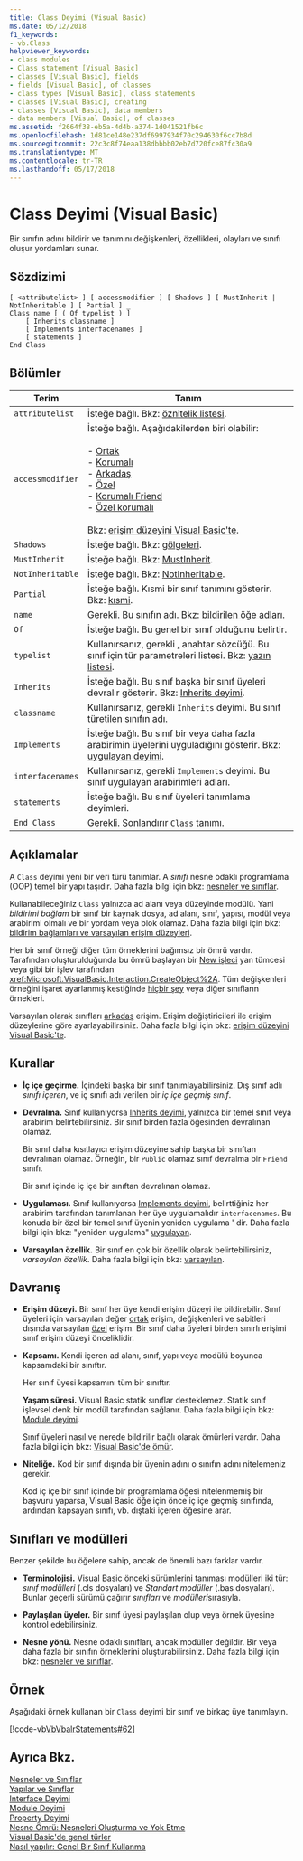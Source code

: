 ```yaml
---
title: Class Deyimi (Visual Basic)
ms.date: 05/12/2018
f1_keywords:
- vb.Class
helpviewer_keywords:
- class modules
- Class statement [Visual Basic]
- classes [Visual Basic], fields
- fields [Visual Basic], of classes
- class types [Visual Basic], class statements
- classes [Visual Basic], creating
- classes [Visual Basic], data members
- data members [Visual Basic], of classes
ms.assetid: f2664f38-eb5a-4d4b-a374-1d041521fb6c
ms.openlocfilehash: 1d81ce148e237df6997934f70c294630f6cc7b8d
ms.sourcegitcommit: 22c3c8f74eaa138dbbbb02eb7d720fce87fc30a9
ms.translationtype: MT
ms.contentlocale: tr-TR
ms.lasthandoff: 05/17/2018
---
```

# <a name="class-statement-visual-basic"></a>Class Deyimi (Visual Basic)
Bir sınıfın adını bildirir ve tanımını değişkenleri, özellikleri, olayları ve sınıfı oluşur yordamları sunar.  
  
## <a name="syntax"></a>Sözdizimi  
  
```  
[ <attributelist> ] [ accessmodifier ] [ Shadows ] [ MustInherit | NotInheritable ] [ Partial ] _  
Class name [ ( Of typelist ) ]  
    [ Inherits classname ]  
    [ Implements interfacenames ]  
    [ statements ]  
End Class  
```  
  
## <a name="parts"></a>Bölümler  
  
|Terim|Tanım|  
|---|---|  
|`attributelist`|İsteğe bağlı. Bkz: [öznitelik listesi](../../../visual-basic/language-reference/statements/attribute-list.md).|  
|`accessmodifier`|İsteğe bağlı. Aşağıdakilerden biri olabilir:<br /><br /> -   [Ortak](../../../visual-basic/language-reference/modifiers/public.md)<br />-   [Korumalı](../../../visual-basic/language-reference/modifiers/protected.md)<br />-   [Arkadaş](../../../visual-basic/language-reference/modifiers/friend.md)<br />-   [Özel](../../../visual-basic/language-reference/modifiers/private.md)<br />-   [Korumalı Friend](../../language-reference/modifiers/protected-friend.md)<br />- [Özel korumalı](../../language-reference/modifiers/private-protected.md)<br/><br/> Bkz: [erişim düzeyini Visual Basic'te](../../../visual-basic/programming-guide/language-features/declared-elements/access-levels.md).|  
|`Shadows`|İsteğe bağlı. Bkz: [gölgeleri](../../../visual-basic/language-reference/modifiers/shadows.md).|  
|`MustInherit`|İsteğe bağlı. Bkz: [MustInherit](../../../visual-basic/language-reference/modifiers/mustinherit.md).|  
|`NotInheritable`|İsteğe bağlı. Bkz: [NotInheritable](../../../visual-basic/language-reference/modifiers/notinheritable.md).|  
|`Partial`|İsteğe bağlı. Kısmi bir sınıf tanımını gösterir. Bkz: [kısmi](../../../visual-basic/language-reference/modifiers/partial.md).|  
|`name`|Gerekli. Bu sınıfın adı. Bkz: [bildirilen öğe adları](../../../visual-basic/programming-guide/language-features/declared-elements/declared-element-names.md).|  
|`Of`|İsteğe bağlı. Bu genel bir sınıf olduğunu belirtir.|  
|`typelist`|Kullanırsanız, gerekli [,](../../../visual-basic/language-reference/statements/of-clause.md) anahtar sözcüğü. Bu sınıf için tür parametreleri listesi. Bkz: [yazın listesi](../../../visual-basic/language-reference/statements/type-list.md).|  
|`Inherits`|İsteğe bağlı. Bu sınıf başka bir sınıf üyeleri devralır gösterir. Bkz: [Inherits deyimi](../../../visual-basic/language-reference/statements/inherits-statement.md).|  
|`classname`|Kullanırsanız, gerekli `Inherits` deyimi. Bu sınıf türetilen sınıfın adı.|  
|`Implements`|İsteğe bağlı. Bu sınıf bir veya daha fazla arabirimin üyelerini uyguladığını gösterir. Bkz: [uygulayan deyimi](../../../visual-basic/language-reference/statements/implements-statement.md).|  
|`interfacenames`|Kullanırsanız, gerekli `Implements` deyimi. Bu sınıf uygulayan arabirimleri adları.|  
|`statements`|İsteğe bağlı. Bu sınıf üyeleri tanımlama deyimleri.|  
|`End Class`|Gerekli. Sonlandırır `Class` tanımı.|  
  
## <a name="remarks"></a>Açıklamalar  
 A `Class` deyimi yeni bir veri türü tanımlar. A *sınıfı* nesne odaklı programlama (OOP) temel bir yapı taşıdır. Daha fazla bilgi için bkz: [nesneler ve sınıflar](../../../visual-basic/programming-guide/language-features/objects-and-classes/index.md).  
  
 Kullanabileceğiniz `Class` yalnızca ad alanı veya düzeyinde modülü. Yani *bildirimi bağlam* bir sınıf bir kaynak dosya, ad alanı, sınıf, yapısı, modül veya arabirimi olmalı ve bir yordam veya blok olamaz. Daha fazla bilgi için bkz: [bildirim bağlamları ve varsayılan erişim düzeyleri](../../../visual-basic/language-reference/statements/declaration-contexts-and-default-access-levels.md).  
  
 Her bir sınıf örneği diğer tüm örneklerini bağımsız bir ömrü vardır. Tarafından oluşturulduğunda bu ömrü başlayan bir [New işleci](../../../visual-basic/language-reference/operators/new-operator.md) yan tümcesi veya gibi bir işlev tarafından <xref:Microsoft.VisualBasic.Interaction.CreateObject%2A>. Tüm değişkenleri örneğini işaret ayarlanmış kestiğinde [hiçbir şey](../../../visual-basic/language-reference/nothing.md) veya diğer sınıfların örnekleri.  
  
 Varsayılan olarak sınıfları [arkadaş](../../../visual-basic/language-reference/modifiers/friend.md) erişim. Erişim değiştiricileri ile erişim düzeylerine göre ayarlayabilirsiniz. Daha fazla bilgi için bkz: [erişim düzeyini Visual Basic'te](../../../visual-basic/programming-guide/language-features/declared-elements/access-levels.md).  
  
## <a name="rules"></a>Kurallar  
  
-   **İç içe geçirme.** İçindeki başka bir sınıf tanımlayabilirsiniz. Dış sınıf adlı *sınıfı içeren*, ve iç sınıfı adı verilen bir *iç içe geçmiş sınıf*.  
  
-   **Devralma.** Sınıf kullanıyorsa [Inherits deyimi](../../../visual-basic/language-reference/statements/inherits-statement.md), yalnızca bir temel sınıf veya arabirim belirtebilirsiniz. Bir sınıf birden fazla öğesinden devralınan olamaz.  
  
     Bir sınıf daha kısıtlayıcı erişim düzeyine sahip başka bir sınıftan devralınan olamaz. Örneğin, bir `Public` olamaz sınıf devralma bir `Friend` sınıfı.  
  
     Bir sınıf içinde iç içe bir sınıftan devralınan olamaz.  
  
-   **Uygulaması.** Sınıf kullanıyorsa [Implements deyimi](../../../visual-basic/language-reference/statements/implements-statement.md), belirttiğiniz her arabirim tarafından tanımlanan her üye uygulamalıdır `interfacenames`. Bu konuda bir özel bir temel sınıf üyenin yeniden uygulama ' dir. Daha fazla bilgi için bkz: "yeniden uygulama" [uygulayan](../../../visual-basic/language-reference/statements/implements-clause.md).  
  
-   **Varsayılan özellik.** Bir sınıf en çok bir özellik olarak belirtebilirsiniz, *varsayılan özellik*. Daha fazla bilgi için bkz: [varsayılan](../../../visual-basic/language-reference/modifiers/default.md).  
  
## <a name="behavior"></a>Davranış  
  
-   **Erişim düzeyi.** Bir sınıf her üye kendi erişim düzeyi ile bildirebilir. Sınıf üyeleri için varsayılan değer [ortak](../../../visual-basic/language-reference/modifiers/public.md) erişim, değişkenleri ve sabitleri dışında varsayılan [özel](../../../visual-basic/language-reference/modifiers/private.md) erişim. Bir sınıf daha üyeleri birden sınırlı erişimi sınıf erişim düzeyi önceliklidir.  
  
-   **Kapsamı.** Kendi içeren ad alanı, sınıf, yapı veya modülü boyunca kapsamdaki bir sınıftır.  
  
     Her sınıf üyesi kapsamını tüm bir sınıftır.  
  
     **Yaşam süresi.** Visual Basic statik sınıflar desteklemez. Statik sınıf işlevsel denk bir modül tarafından sağlanır. Daha fazla bilgi için bkz: [Module deyimi](../../../visual-basic/language-reference/statements/module-statement.md).  
  
     Sınıf üyeleri nasıl ve nerede bildirilir bağlı olarak ömürleri vardır. Daha fazla bilgi için bkz: [Visual Basic'de ömür](../../../visual-basic/programming-guide/language-features/declared-elements/lifetime.md).  
  
-   **Niteliğe.** Kod bir sınıf dışında bir üyenin adını o sınıfın adını nitelemeniz gerekir.  
  
     Kod iç içe bir sınıf içinde bir programlama öğesi nitelenmemiş bir başvuru yaparsa, Visual Basic öğe için önce iç içe geçmiş sınıfında, ardından kapsayan sınıfı, vb. dıştaki içeren öğesine arar.  
  
## <a name="classes-and-modules"></a>Sınıfları ve modülleri  
 Benzer şekilde bu öğelere sahip, ancak de önemli bazı farklar vardır.  
  
-   **Terminolojisi.** Visual Basic önceki sürümlerini tanıması modülleri iki tür: *sınıf modülleri* (.cls dosyaları) ve *Standart modüller* (.bas dosyaları). Bunlar geçerli sürümü çağırır *sınıfları* ve *modülleri*sırasıyla.  
  
-   **Paylaşılan üyeler.** Bir sınıf üyesi paylaşılan olup veya örnek üyesine kontrol edebilirsiniz.  
  
-   **Nesne yönü.** Nesne odaklı sınıfları, ancak modüller değildir. Bir veya daha fazla bir sınıfın örneklerini oluşturabilirsiniz. Daha fazla bilgi için bkz: [nesneler ve sınıflar](../../../visual-basic/programming-guide/language-features/objects-and-classes/index.md).  
  
## <a name="example"></a>Örnek  
 Aşağıdaki örnek kullanan bir `Class` deyimi bir sınıf ve birkaç üye tanımlayın.  
  
 [!code-vb[VbVbalrStatements#62](../../../visual-basic/language-reference/error-messages/codesnippet/VisualBasic/class-statement_1.vb)]  
  
## <a name="see-also"></a>Ayrıca Bkz.  
 [Nesneler ve Sınıflar](../../../visual-basic/programming-guide/language-features/objects-and-classes/index.md)  
 [Yapılar ve Sınıflar](../../../visual-basic/programming-guide/language-features/data-types/structures-and-classes.md)  
 [Interface Deyimi](../../../visual-basic/language-reference/statements/interface-statement.md)  
 [Module Deyimi](../../../visual-basic/language-reference/statements/module-statement.md)  
 [Property Deyimi](../../../visual-basic/language-reference/statements/property-statement.md)  
 [Nesne Ömrü: Nesneleri Oluşturma ve Yok Etme](../../../visual-basic/programming-guide/language-features/objects-and-classes/object-lifetime-how-objects-are-created-and-destroyed.md)  
 [Visual Basic'de genel türler](../../../visual-basic/programming-guide/language-features/data-types/generic-types.md)  
 [Nasıl yapılır: Genel Bir Sınıf Kullanma](../../../visual-basic/programming-guide/language-features/data-types/how-to-use-a-generic-class.md)
